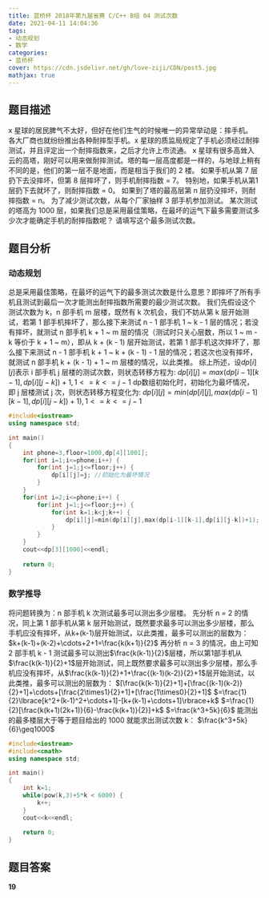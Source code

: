 ```yaml
---
title: 蓝桥杯 2018年第九届省赛 C/C++ B组 04 测试次数
date: 2021-04-11 14:04:36
tags:
- 动态规划
- 数学
categories:
- 蓝桥杯
cover: https://cdn.jsdelivr.net/gh/love-ziji/CDN/post5.jpg
mathjax: true
---
```


## 题目描述

x 星球的居民脾气不太好，但好在他们生气的时候唯一的异常举动是：摔手机。
各大厂商也就纷纷推出各种耐摔型手机。x 星球的质监局规定了手机必须经过耐摔测试，并且评定出一个耐摔指数来，之后才允许上市流通。
x 星球有很多高耸入云的高塔，刚好可以用来做耐摔测试。塔的每一层高度都是一样的，与地球上稍有不同的是，他们的第一层不是地面，而是相当于我们的 2 楼。
如果手机从第 7 层扔下去没摔坏，但第 8 层摔坏了，则手机耐摔指数 = 7。
特别地，如果手机从第1层扔下去就坏了，则耐摔指数 = 0。
如果到了塔的最高层第 n 层扔没摔坏，则耐摔指数 = n。
为了减少测试次数，从每个厂家抽样 3 部手机参加测试。
某次测试的塔高为 1000 层，如果我们总是采用最佳策略，在最坏的运气下最多需要测试多少次才能确定手机的耐摔指数呢？
请填写这个最多测试次数。

## 题目分析

### 动态规划

总是采用最佳策略，在最坏的运气下的最多测试次数是什么意思？即摔坏了所有手机且测试到最后一次才能测出耐摔指数所需要的最少测试次数。
我们先假设这个测试次数为 k，n 部手机 m 层楼，既然有 k 次机会，我们不妨从第 k 层开始测试，若第 1 部手机摔坏了，那么接下来测试 n - 1 部手机 1 \~ k - 1 层的情况；若没有摔坏，就测试 n 部手机 k + 1 \~ m 层的情况（测试时只关心层数，所以 1 \~ m - k 等价于 k + 1 \~ m），即从 k + (k - 1) 层开始测试，若第 1 部手机这次摔坏了，那么接下来测试 n - 1 部手机 k + 1 \~ k + (k - 1) - 1 层的情况；若这次也没有摔坏，就测试 n 部手机 k + (k - 1) + 1 \~ m 层楼的情况，以此类推。
综上所述，设$dp[i][j]$表示 i 部手机 j 层楼的测试次数，则状态转移方程为:
$dp[i][j]=max(dp[i-1][k-1],dp[i][j-k])+1,1<=k<=j-1$
dp数组初始化时，初始化为最坏情况，即 j 层楼测试 j 次，则状态转移方程变化为:
$dp[i][j]=min(dp[i][j],max(dp[i-1][k-1],dp[i][j-k])+1),1<=k<=j-1$

```c++
#include<iostream>
using namespace std;

int main()
{
	int phone=3,floor=1000,dp[4][1001];
	for(int i=1;i<=phone;i++) {
		for(int j=1;j<=floor;j++) {
			dp[i][j]=j; //初始化为最坏情况 
		}
	}
	for(int i=2;i<=phone;i++) {
		for(int j=1;j<=floor;j++) {
			for(int k=1;k<j;k++) {
				dp[i][j]=min(dp[i][j],max(dp[i-1][k-1],dp[i][j-k])+1); //状态转移方程 
			}
		}
	}
	cout<<dp[3][1000]<<endl;
	
	return 0;
}
```

### 数学推导

将问题转换为：n 部手机 k 次测试最多可以测出多少层楼。
先分析 n = 2 的情况，同上第 1 部手机从第 k 层开始测试，既然要求最多可以测出多少层楼，那么手机应没有摔坏，从k+(k-1)层开始测试，以此类推，最多可以测出的层数为：
$k+(k-1)+(k-2)+\cdots+2+1=\frac{k(k+1)}{2}$
再分析 n = 3 的情况，由上可知 2 部手机 k - 1 测试最多可以测出$\frac{k(k-1)}{2}$层楼，所以第1部手机从$\frac{k(k-1)}{2}+1$层开始测试，同上既然要求最多可以测出多少层楼，那么手机应没有摔坏，从$\frac{k(k-1)}{2}+1+\frac{(k-1)(k-2)}{2}+1$层开始测试，以此类推，最多可以测出的层数为：
$[\frac{k(k-1)}{2}+1]+[\frac{(k-1)(k-2)}{2}+1]+\cdots+[\frac{2\times1}{2}+1]+[\frac{1\times0}{2}+1]$
$=\frac{1}{2}\lbrace[k^2+(k-1)^2+\cdots+1]-[k+(k-1)+\cdots+1]\rbrace+k$
$=\frac{1}{2}[\frac{k(k+1)(2k+1)}{6}-\frac{k(k+1)}{2}]+k$
$=\frac{k^3+5k}{6}$
能测出的最多楼层大于等于题目给出的 1000 就能求出测试次数 k：
$\frac{k^3+5k}{6}\geq1000$

```c++
#include<iostream>
#include<cmath>
using namespace std;

int main()
{
	int k=1;
	while(pow(k,3)+5*k < 6000) {
		k++;
	}
	cout<<k<<endl;
	
	return 0;
}
```

## 题目答案

**19**